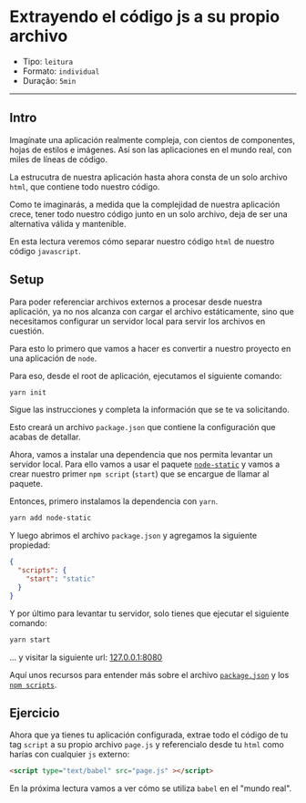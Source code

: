 # Extrayendo el código js a su propio archivo

* Tipo: `leitura`
* Formato: `individual`
* Duração: `5min`

***

## Intro

Imagínate una aplicación realmente compleja, con cientos de componentes, hojas
de estilos e imágenes. Así son las aplicaciones en el mundo real, con miles de
líneas de código.

La estrucutra de nuestra aplicación hasta ahora consta de un solo archivo
`html`, que contiene todo nuestro código.

Como te imaginarás, a medida que la complejidad de nuestra aplicación crece,
tener todo nuestro código junto en un solo archivo, deja de ser una alternativa
válida y mantenible.

En esta lectura veremos cómo separar nuestro código `html` de nuestro código
`javascript`.

## Setup

Para poder referenciar archivos externos a procesar desde nuestra aplicación, ya
no nos alcanza con cargar el archivo estáticamente, sino que necesitamos
configurar un servidor local para servir los archivos en cuestión.

Para esto lo primero que vamos a hacer es convertir a nuestro proyecto en una
aplicación de `node`.

Para eso, desde el root de aplicación, ejecutamos el siguiente comando:

```sh
yarn init
```

Sigue las instrucciones y completa la información que se te va solicitando.

Esto creará un archivo `package.json` que contiene la configuración que acabas
de detallar.

Ahora, vamos a instalar una dependencia que nos permita levantar un servidor
local. Para ello vamos a usar el paquete [`node-static`](https://github.com/cloudhead/node-static)
y vamos a crear nuestro primer `npm script` (`start`) que se encargue de llamar
al paquete.

Entonces, primero instalamos la dependencia con `yarn`.

```sh
yarn add node-static
```

Y luego abrimos el archivo `package.json` y agregamos la siguiente propiedad:

```json
{
  "scripts": {
    "start": "static"
  }
}
```

Y por último para levantar tu servidor, solo tienes que ejecutar el siguiente
comando:

```sh
yarn start
```

... y visitar la siguiente url: [127.0.0.1:8080](http://127.0.0.1:8080/)

Aquí unos recursos para entender más sobre el archivo
[`package.json`](https://docs.npmjs.com/files/package.json) y los
[`npm scripts`](https://docs.npmjs.com/misc/scripts).

## Ejercicio

Ahora que ya tienes tu aplicación configurada, extrae todo el código de tu tag
`script` a su propio archivo `page.js` y referencialo desde tu `html` como
harías con cualquier `js` externo:

```html
<script type="text/babel" src="page.js" ></script>
```

En la próxima lectura vamos a ver cómo se utiliza `babel` en el "mundo real".
